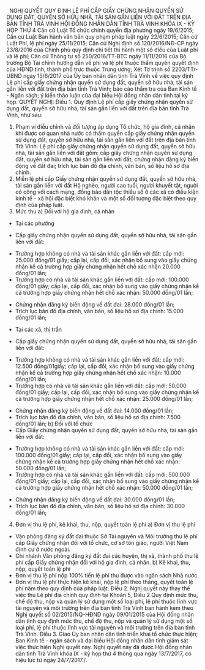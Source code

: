 <jsontable name="bang_0"> </jsontable>
 
NGHỊ QUYẾT
QUY
ĐỊNH LỆ PHÍ CẤP GIẤY CHỨNG NHẬN QUYỀN SỬ DỤNG ĐẤT, QUYỀN SỞ HỮU NHÀ, TÀI SẢN GẮN
LIỀN VỚI ĐẤT TRÊN ĐỊA BÀN TỈNH TRÀ VINH
HỘI ĐỒNG NHÂN DÂN TỈNH TRÀ VINH
KHÓA IX - KỲ HỌP THỨ 4
Căn cứ Luật Tổ chức chính quyền
địa phương ngày 19/6/2015;
Căn cứ Luật Ban hành văn bản
quy phạm pháp luật ngày 22/6/2015;
Căn cứ Luật Phí, lệ phí ngày
25/11/2015;
Căn cứ Nghị định số
120/2016/NĐ-CP  ngày 23/8/2016 của Chính phủ quy định chi tiết thi hành một số
điều của Luật phí và lệ phí;
Căn cứ Thông tư số 250/2016/TT-BTC 
ngày 11/11/2016 của Bộ trưởng Bộ Tài chính hướng dẫn về phí và lệ phí thuộc thẩm
quyền quyết định của HĐND tỉnh, thành phố trực thuộc Trung ương;
Xét Tờ trình số 2203/TTr-UBND
ngày 15/6/2017 của Ủy ban nhân dân tỉnh Trà Vinh về việc quy định Lệ phí cấp giấy
chứng nhận quyền sử dụng đất, quyền sở hữu nhà, tài sản gắn liền với đất trên
địa bàn tỉnh Trà Vinh; báo cáo thẩm tra của Ban Kinh tế - Ngân sách; ý kiến
thảo luận của đại biểu Hội đồng nhân dân tỉnh tại kỳ họp.
QUYẾT NGHỊ:
Điều 1. Quy định Lệ
phí cấp giấy chứng nhận quyền sử dụng đất, quyền sở hữu nhà, tài sản gắn liền với
đất trên địa bàn tỉnh Trà Vinh, như sau:
1. Phạm vi điều chỉnh và
đối tượng áp dụng
Tổ chức, hộ gia đình, cá
nhân khi được cơ quan nhà nước có thẩm quyền cấp giấy chứng nhận quyền sử dụng
đất, quyền sở hữu nhà, tài sản gắn liền với đất trên địa bàn tỉnh Trà Vinh.
Lệ phí cấp giấy chứng nhận
quyền sử dụng đất, quyền sở hữu nhà, tài sản gắn liền với đất gồm: cấp giấy chứng
nhận quyền sử dụng đất, quyền sở hữu nhà, tài sản gắn liền với đất; chứng nhận
đăng ký biến động về đất đai; trích lục bản đồ địa chính, văn bản, số liệu hồ
sơ địa chính.
2. Miễn lệ phí cấp Giấy
chứng nhận quyền sử dụng đất, quyền sở hữu nhà, tài sản gắn liền với đất
Hộ nghèo, người cao tuổi,
người khuyết tật, người có công với cách mạng, đồng bào dân tộc thiểu số ở các
xã có điều kiện kinh tế - xã hội đặc biệt khó khăn và một số đối tượng đặc biệt
theo quy định của pháp luật.
3. Mức thu
a) Đối với hộ gia đình,
cá nhân
* Tại các phường
- Cấp giấy chứng nhận quyền
sử dụng đất, quyền sở hữu nhà, tài sản gắn liền với đất:
+ Trường hợp không có nhà
và tài sản khác gắn liền với đất: cấp mới: 25.000 đồng/01
giấy; cấp lại, cấp đổi, xác nhận bổ sung vào giấy chứng nhận kể cả trường
hợp giấy chứng nhận hết chỗ xác nhận 20.000 đồng/01 lần;
+ Trường hợp có nhà và tài
sản khác gắn liền với đất: cấp mới: 100.000 đồng/01 giấy; cấp
lại, cấp đổi, xác nhận bổ sung vào giấy chứng nhận kể cả trường hợp giấy
chứng nhận hết chỗ xác nhận: 50.000 đồng/01 lần;
- Chứng nhận đăng ký biến động
về đất đai: 28.000 đồng/01 lần;
- Trích lục bản đồ địa
chính, văn bản, số liệu hồ sơ địa chính: 15.000 đồng/01 lần;
* Tại các xã, thị trấn
- Cấp giấy chứng nhận quyền
sử dụng đất, quyền sở hữu nhà, tài sản gắn liền với đất:
+ Trường hợp không có nhà
và tài sản khác gắn liền với đất: cấp mới: 12.500 đồng/01giấy;
cấp lại, cấp đổi, xác nhận bổ sung vào giấy chứng nhận kể cả trường hợp
giấy chứng nhận hết chỗ xác nhận: 10.000 đồng/01 lần;
+ Trường hợp có nhà và tài
sản khác gắn liền với đất: cấp mới: 50.000 đồng/01 giấy; cấp
lại, cấp đổi, xác nhận bổ sung vào giấy chứng nhận kể cả trường hợp giấy
chứng nhận hết chỗ xác nhận: 25.000 đồng/01 lần;
- Chứng nhận đăng ký biến động
về đất đai: 14.000 đồng/01 lần;
- Trích lục bản đồ địa
chính, văn bản, số liệu hồ sơ địa chính: 7.500 đồng/01 lần;
b) Đối với tổ chức
- Cấp Giấy chứng nhận quyền
sử dụng đất, quyền sở hữu nhà, tài sản gắn liền với đất:
+ Trường hợp không có nhà
và tài sản khác gắn liền với đất: cấp mới: 100.000 đồng/01 giấy; cấp
lại, cấp đổi, xác nhận bổ sung vào giấy chứng nhận kể cả trường hợp giấy
chứng nhận hết chỗ xác nhận: 50.000 đồng/01 lần;
+ Trường hợp có nhà và tài
sản khác gắn liền với đất: cấp mới: 500.000 đồng/01 giấy; cấp
lại, cấp đổi, xác nhận bổ sung vào giấy chứng nhận kể cả trường hợp giấy
chứng nhận hết chỗ xác nhận: 50.000 đồng/01 lần;
- Chứng nhận đăng ký biến động
về đất đai: 30.000 đồng/01 lần;
- Trích lục bản đồ địa
chính, văn bản, số liệu hồ sơ địa chính: 30.000 đồng/01 lần;
4. Đơn vị thu lệ phí, kê khai, thu, nộp, quyết
toán lệ phí
a) Đơn vị thu lệ phí
- Văn phòng đăng ký đất đai thuộc Sở Tài nguyên
và Môi trường thu lệ phí cấp Giấy chứng nhận đối với tổ chức, cơ sở tôn giáo,
người Việt Nam định cư ở nước ngoài.
- Chi nhánh Văn phòng đăng ký đất đai các huyện,
thị xã, thành phố thu lệ phí cấp Giấy chứng nhận đối với hộ gia đình, cá nhân.
b) Kê khai, thu, nộp, quyết toán lệ phí
- Đơn vị thu lệ phí nộp 100% tiền lệ phí thu được
vào ngân sách Nhà nước.
- Đơn vị thu lệ phí thực hiện kê khai, nộp lệ
phí theo tháng, quyết toán lệ phí năm theo quy định của pháp luật.
Điều 2. Nghị quyết này thay thế việc thu Lệ phí địa chính quy định tại
Khoản 5, Điều 2 Quy định mức thu, chế độ thu, nộp và quản lý sử dụng
một số loại phí, lệ phí thuộc lĩnh vực tài nguyên và môi trường trên
địa bàn tỉnh Trà Vinh ban hành kèm theo Nghị quyết số 02/2015/NQ-HĐND  ngày
09/01/2015 của Hội đồng nhân dân tỉnh quy định mức thu, chế độ thu, nộp và quản
lý sử dụng một số loại phí, lệ phí thuộc lĩnh vực tài nguyên và môi trường trên
địa bàn tỉnh Trà Vinh.
Điều 3. Giao Ủy ban
nhân dân tỉnh triển khai tổ chức thực hiện; Ban Kinh tế - ngân sách và đại biểu
Hội đồng nhân dân tỉnh giám sát việc thực hiện Nghị quyết này.
Nghị quyết này đã được Hội đồng
nhân dân tỉnh Trà Vinh khóa IX - kỳ họp thứ 4 thông qua ngày 13/7/2017, có hiệu
lực từ ngày 24/7/2017./.
 
<jsontable name="bang_1"> </jsontable>